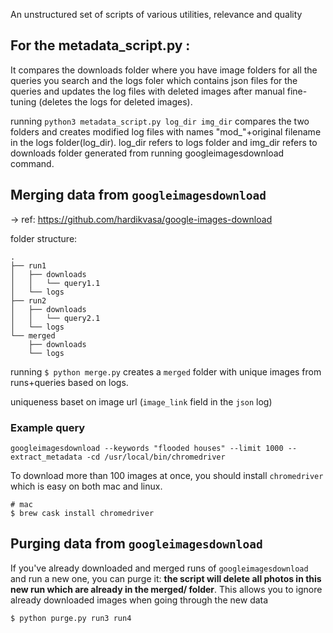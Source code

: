 An unstructured set of scripts of various utilities, relevance and quality

## For the metadata_script.py :
It compares the downloads folder where you have image folders for all the queries you search and the logs foler which contains json files for the queries and updates the log files with deleted images after manual fine-tuning (deletes the logs for deleted images).

running `python3 metadata_script.py log_dir img_dir` compares the two folders and creates modified log files with names "mod_"+original filename in the logs folder(log_dir). log_dir refers to logs folder and img_dir refers to downloads folder generated from running googleimagesdownload command.


## Merging data from `googleimagesdownload`

-> ref: https://github.com/hardikvasa/google-images-download

folder structure:

```
.
├── run1
│   ├── downloads
│   │   └── query1.1
│   └── logs
├── run2
│   ├── downloads
│   │   └── query2.1
│   └── logs
└── merged
    ├── downloads
    └── logs
```

running `$ python merge.py` creates a `merged` folder with unique images from runs+queries based on logs.

uniqueness baset on image url (`image_link` field in the `json` log)

### Example query

```
googleimagesdownload --keywords "flooded houses" --limit 1000 --extract_metadata -cd /usr/local/bin/chromedriver
```

To download more than 100 images at once, you should install `chromedriver` which is easy on both mac and linux.

```
# mac
$ brew cask install chromedriver
```

## Purging data from `googleimagesdownload`

If you've already downloaded and merged runs of `googleimagesdownload` and run a new one, you can purge it: **the script will delete all photos in this new run which are already in the merged/ folder**. This allows you to ignore already downloaded images when going through the new data

```
$ python purge.py run3 run4
```

